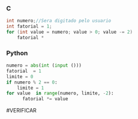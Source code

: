 ### C
```c
int numero;//Sera digitado pelo usuario
int fatorial = 1;
for (int value = numero; value > 0; value -= 2)
    fatorial *
```

### Python
```py
numero = abs(int (input ()))
fatorial  = 1
limite = 0
if numero % 2 == 0:
    limite = 1
for value  in range(numero, limite, -2):
      fatorial *= value
```


#VERIFICAR 
